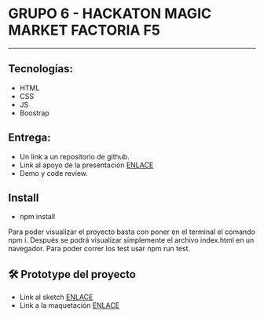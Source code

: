 GRUPO 6 - HACKATON MAGIC MARKET FACTORIA F5
========================

***

## Tecnologías:
<ul>
<li>HTML</li>
<li>CSS</li>
<li>JS</li>
<li>Boostrap</li>
</ul>

## Entrega:
<ul>
<li> Un link a un repositorio de github.</li>
<li>Link al apoyo de la presentación <a href="https://www.canva.com/design/DAFHCPJrpVg/bi4772nwmjQb64vGV07JnA/view?utm_content=DAFHCPJrpVg&utm_campaign=designshare&utm_medium=link2&utm_source=sharebutton">ENLACE</a></li>
<li>Demo y code review.</li>
</ul>

## Install

- npm install

Para poder visualizar el proyecto basta con poner en el terminal el comando npm i. 
Después se podrá visualizar simplemente el archivo index.html en un navegador. 
Para poder correr los test usar npm run test.


## 🛠️ Prototype del proyecto


<ul>
<li>Link al sketch <a href="https://balsamiq.cloud/sz29sde/pcsr335/r6B57">ENLACE</a></li>
<li>Link a la maquetación <a href="https://www.figma.com/file/wXsBc2HRtSzwmheGP5aAZe/Game-of-Coders">ENLACE</a></li>

</ul>
